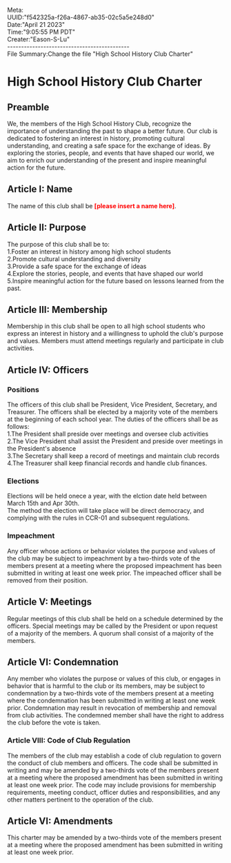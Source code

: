 Meta:<br>
UUID:"f542325a-f26a-4867-ab35-02c5a5e248d0"<br>
Date:"April 21 2023"<br>
Time:"9:05:55 PM PDT"<br>
Creater:"Eason-S-Lu"<br>
--------------------------------------------<br>
File Summary:Change the file "High School History Club Charter"<br>

<h1>High School History Club Charter</h1>
<h2>Preamble</h2>
We, the members of the High School History Club, recognize the importance of understanding the past to shape a better future. Our club is dedicated to fostering an interest in history, promoting cultural understanding, and creating a safe space for the exchange of ideas. By exploring the stories, people, and events that have shaped our world, we aim to enrich our understanding of the present and inspire meaningful action for the future.<p>

<h2>Article I: Name</h2>
The name of this club shall be <b><font color = "red">[please insert a name here]</font></b>.<p>

<h2>Article II: Purpose</h2>
The purpose of this club shall be to:<br>
1.Foster an interest in history among high school students<br>
2.Promote cultural understanding and diversity<br>
3.Provide a safe space for the exchange of ideas<br>
4.Explore the stories, people, and events that have shaped our world<br>
5.Inspire meaningful action for the future based on lessons learned from the past.<p>

<h2>Article III: Membership</h2>
Membership in this club shall be open to all high school students who express an interest in history and a willingness to uphold the club's purpose and values. Members must attend meetings regularly and participate in club activities.<p>

<h2>Article IV: Officers</h2>
<h3>Positions</h3>
The officers of this club shall be President, Vice President, Secretary, and Treasurer. The officers shall be elected by a majority vote of the members at the beginning of each school year. The duties of the officers shall be as follows:<br>
1.The President shall preside over meetings and oversee club activities<br>
2.The Vice President shall assist the President and preside over meetings in the President's absence<br>
3.The Secretary shall keep a record of meetings and maintain club records<br>
4.The Treasurer shall keep financial records and handle club finances.<br>
<h3>Elections</h3>
Elections will be held onece a year, with the elction date held between March 15th and Apr 30th.<br>
The method the election will take place will be direct democracy, and complying with the rules in CCR-01 and subsequent regulations.<br>
<h3>Impeachment</h3>
Any officer whose actions or behavior violates the purpose and values of the club may be subject to impeachment by a two-thirds vote of the members present at a meeting where the proposed impeachment has been submitted in writing at least one week prior. The impeached officer shall be removed from their position.

<h2>Article V: Meetings</h2>
Regular meetings of this club shall be held on a schedule determined by the officers. Special meetings may be called by the President or upon request of a majority of the members. A quorum shall consist of a majority of the members.<p>

<h2>Article VI: Condemnation</h2>
Any member who violates the purpose or values of this club, or engages in behavior that is harmful to the club or its members, may be subject to condemnation by a two-thirds vote of the members present at a meeting where the condemnation has been submitted in writing at least one week prior. Condemnation may result in revocation of membership and removal from club activities. The condemned member shall have the right to address the club before the vote is taken.<p>

<h3>Article VIII: Code of Club Regulation</h2>
The members of the club may establish a code of club regulation to govern the conduct of club members and officers. The code shall be submitted in writing and may be amended by a two-thirds vote of the members present at a meeting where the proposed amendment has been submitted in writing at least one week prior. The code may include provisions for membership requirements, meeting conduct, officer duties and responsibilities, and any other matters pertinent to the operation of the club.<p>

<h2>Article VI: Amendments</h2>
This charter may be amended by a two-thirds vote of the members present at a meeting where the proposed amendment has been submitted in writing at least one week prior.<p>